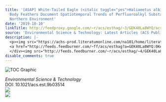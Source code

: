 ```yaml
---
title: '[ASAP] White-Tailed Eagle (<italic toggle="yes">Haliaeetus albicilla</italic>)
  Body Feathers Document Spatiotemporal Trends of Perfluoroalkyl Substances in the
  Northern Environment'
date: '2019-10-10'
linkTitle: http://feedproxy.google.com/~r/acs/esthag/~3/GEK40La8WYQ/acs.est.9b03514
source: 'Environmental Science & Technology: Latest Articles (ACS Publications)'
description: |-
  <p><img src="https://achs-prod.literatumonline.com/na101/home/literatum/publisher/achs/journals/content/esthag/0/esthag.ahead-of-print/acs.est.9b03514/20191010/images/medium/es9b03514_0001.gif" alt="TOC Graphic"/></p><div><cite>Environmental Science & Technology</cite></div><div>DOI: 10.1021/acs.est.9b03514</div><div class="feedflare">
  <a href="http://feeds.feedburner.com/~ff/acs/esthag?a=GEK40La8WYQ:0KeDZaLmCp0:yIl2AUoC8zA"><img src="http://feeds.feedburner.com/~ff/acs/esthag?d=yIl2AUoC8zA" border="0"></img></a>
  </div><img src="http://feeds.feedburner.com/~r/acs/esthag/~4/GEK40La8WYQ" ...
disable_comments: true
---
```

<p><img src="https://achs-prod.literatumonline.com/na101/home/literatum/publisher/achs/journals/content/esthag/0/esthag.ahead-of-print/acs.est.9b03514/20191010/images/medium/es9b03514_0001.gif" alt="TOC Graphic"/></p><div><cite>Environmental Science & Technology</cite></div><div>DOI: 10.1021/acs.est.9b03514</div><div class="feedflare">
<a href="http://feeds.feedburner.com/~ff/acs/esthag?a=GEK40La8WYQ:0KeDZaLmCp0:yIl2AUoC8zA"><img src="http://feeds.feedburner.com/~ff/acs/esthag?d=yIl2AUoC8zA" border="0"></img></a>
</div><img src="http://feeds.feedburner.com/~r/acs/esthag/~4/GEK40La8WYQ" ...